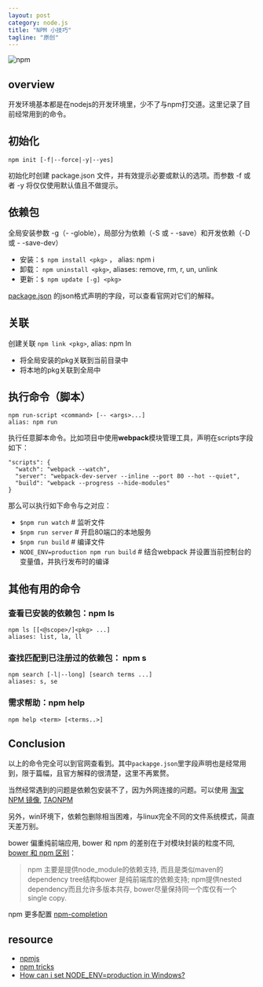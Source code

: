 ```yaml
---
layout: post
category: node.js
title: "NPM 小技巧"
tagline: "原创"
---
```


![npm](http://f.cl.ly/items/2f1U2L3P0l1s0o0Y2l2X/npm2.png)

## overview

开发环境基本都是在nodejs的开发环境里，少不了与npm打交道。这里记录了目前经常用到的命令。

## 初始化

	npm init [-f|--force|-y|--yes]
		
初始化时创建 package.json 文件，并有效提示必要或默认的选项。而参数 -f 或者 -y 将仅仅使用默认值且不做提示。

## 依赖包

全局安装参数 -g（- -globle），局部分为依赖（-S 或 - -save）和开发依赖（-D 或 - -save-dev）

* 安装：`$ npm install <pkg>` ， alias: npm i
* 卸载： `npm uninstall <pkg>`, aliases: remove, rm, r, un, unlink
* 更新：`$ npm update [-g] <pkg>`

[package.json](https://docs.npmjs.com/files/package.json) 的json格式声明的字段，可以查看官网对它们的解释。

## 关联	

创建关联 `npm link <pkg>`, alias: npm ln

- 将全局安装的pkg关联到当前目录中
- 将本地的pkg关联到全局中

## 执行命令（脚本）

	npm run-script <command> [-- <args>...]
	alias: npm run

执行任意脚本命令。比如项目中使用**webpack**模块管理工具，声明在scripts字段如下：

	"scripts": {
	  "watch": "webpack --watch",
	  "server": "webpack-dev-server --inline --port 80 --hot --quiet",
	  "build": "webpack --progress --hide-modules"
	}

那么可以执行如下命令与之对应：

* `$npm run watch` # 监听文件
* `$npm run server` # 开启80端口的本地服务
* `$npm run build` # 编译文件
* `NODE_ENV=production npm run build` # 结合webpack 并设置当前控制台的变量值，并执行发布时的编译


## 其他有用的命令 

### 查看已安装的依赖包：npm ls

	npm ls [[<@scope>/]<pkg> ...]
	aliases: list, la, ll


### 查找匹配到已注册过的依赖包： npm s

	npm search [-l|--long] [search terms ...]
	aliases: s, se

### 需求帮助：npm help

	npm help <term> [<terms..>]

## Conclusion

以上的命令完全可以到官网查看到。其中`packapge.json`里字段声明也是经常用到，限于篇幅，且官方解释的很清楚，这里不再累赘。

当然经常遇到的问题是依赖包安装不了，因为外网连接的问题。可以使用 [淘宝 NPM 镜像](http://segmentfault.com/a/1190000000471219), [TAONPM](https://npm.taobao.org/)

另外，win环境下，依赖包删除相当困难，与linux完全不同的文件系统模式，简直天差万别。

bower 偏重纯前端应用, bower 和 npm 的差别在于对模块封装的粒度不同, [bower 和 npm 区别](http://stackoverflow.com/questions/18641899/what-is-the-difference-between-bower-and-npm)：
> npm 主要是提供node_module的依赖支持, 而且是类似maven的dependency tree结构bower 是纯前端库的依赖支持; npm提供nested dependency而且允许多版本共存, bower尽量保持同一个库仅有一个single copy.


npm 更多配置 [npm-completion](https://docs.npmjs.com/cli/completion)


## resource

- [npmjs](https://docs.npmjs.com/)
- [npm tricks](http://www.devthought.com/2012/02/17/npm-tricks/)
- [How can i set NODE_ENV=production in Windows?](http://stackoverflow.com/questions/9249830/how-can-i-set-node-env-production-in-windows)
